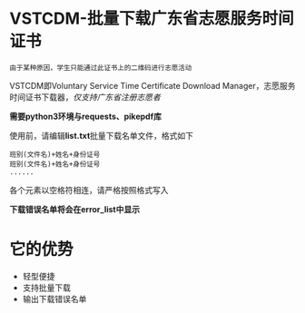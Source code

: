 # VSTCDM-批量下载广东省志愿服务时间证书
    由于某种原因，学生只能通过此证书上的二维码进行志愿活动

VSTCDM即Voluntary Service Time Certificate Download Manager，志愿服务时间证书下载器，*仅支持广东省注册志愿者*

**需要python3环境与requests、pikepdf库**

使用前，请编辑**list.txt**批量下载名单文件，格式如下

    班别(文件名)+姓名+身份证号
    班别(文件名)+姓名+身份证号
    ......
各个元素以空格符相连，请严格按照格式写入

**下载错误名单将会在error_list中显示**
# 它的优势
- 轻型便捷
- 支持批量下载
- 输出下载错误名单